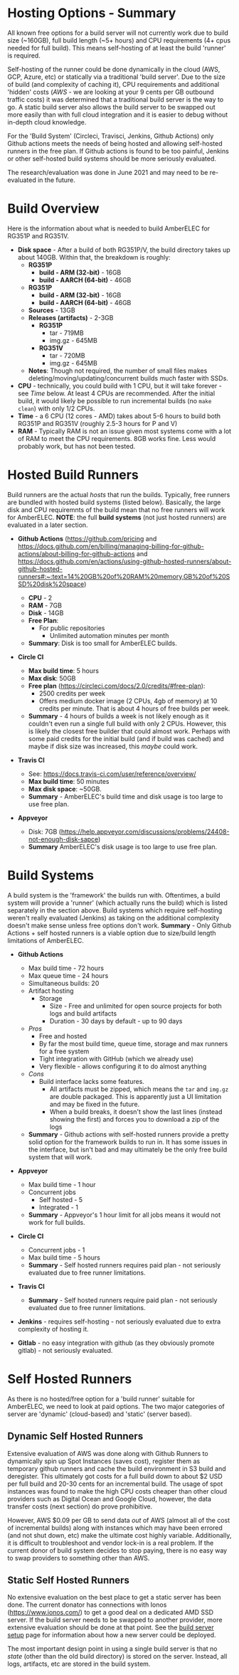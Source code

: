 # Hosting Options - Summary
All known free options for a build server will not currently
work due to build size (~160GB), full build length (~5+ hours) and 
CPU requirements (4+ cpus needed for full build).  This means self-hosting of at least the build 'runner' is required.

Self-hosting of the runner could be done dynamically in the cloud (AWS, GCP, Azure, etc) or statically via a traditional 'build server'.  Due to the size of build (and complexity of caching it), CPU requirements and additional 'hidden' costs (*AWS* - we are looking at your 9 cents per GB outbound traffic costs) it was determined that a traditional build server is the way to go.  A static build server also allows the build server to be swapped out more easily than with full cloud integration and it is easier to debug without in-depth cloud knowledge.

For the 'Build System' (Circleci, Travisci, Jenkins, Github Actions) only Github actions meets the needs of being hosted and allowing self-hosted runners in the free plan.  If Github actions is found to be too painful, Jenkins or other self-hosted build systems should be more seriously evaluated.

The research/evaluation was done in June 2021 and may need to be re-evaluated in the future.

# Build Overview
Here is the information about what is needed to build AmberELEC for RG351P and RG351V.
- **Disk space** - After a build of both RG351P/V, the build directory takes up about 140GB.  Within that, the breakdown is roughly:
  - **RG351P**
    - **build - ARM (32-bit)** - 16GB
    - **build - AARCH (64-bit)** - 46GB
  - **RG351P**
    - **build - ARM (32-bit)** - 16GB
    - **build - AARCH (64-bit)** - 46GB
  - **Sources** - 13GB
  - **Releases (artifacts)** - 2-3GB
     - **RG351P** 
       - tar - 719MB
       - img.gz - 645MB
     - **RG351V** 
       - tar - 720MB
       - img.gz - 645MB
  - **Notes**: Though not required, the number of small files makes deleting/moving/updating/concurrent builds much faster with SSDs.
- **CPU** - technically, you could build with 1 CPU, but it will take forever - see *Time* below.  At least 4 CPUs are recommended.  After the initial build, it would likely be possible to run incremental builds (no `make clean`) with only 1/2 CPUs.
- **Time** - a 6 CPU (12 cores - AMD) takes about 5-6 hours to build both RG351P and RG351V (roughly 2.5-3 hours for P and V)
- **RAM** - Typically RAM is not an issue given most systems come with a lot of RAM to meet the CPU requirements.  8GB works fine.  Less would probably work, but has not been tested.

# Hosted Build Runners
Build runners are the actual *hosts* that run the builds.  Typically, free runners are bundled with hosted build systems (listed below).  Basically, the large disk and CPU requiremnts of the build mean that no free runners will work for AmberELEC.  **NOTE**: the full **build systems** (not just hosted runners) are evaluated in a later section.

- **Github Actions** (https://github.com/pricing and https://docs.github.com/en/billing/managing-billing-for-github-actions/about-billing-for-github-actions and https://docs.github.com/en/actions/using-github-hosted-runners/about-github-hosted-runners#:~:text=14%20GB%20of%20RAM%20memory,GB%20of%20SSD%20disk%20space)
  - **CPU** - 2
  - **RAM** - 7GB
  - **Disk** - 14GB
  - **Free Plan**:
    - For public repositories
      - Unlimited automation minutes per month
  - **Summary**: Disk is too small for AmberELEC builds.

- **Circle CI**
  - **Max build time**: 5 hours
  - **Max disk**: 50GB
  - **Free plan** (https://circleci.com/docs/2.0/credits/#free-plan):
    - 2500 credits per week
    - Offers medium docker image (2 CPUs, 4gb of memory) at 10 credits per minute.  That is about 4 hours of free builds per week.
  - **Summary** - 4 hours of builds a week is not likely enough as it couldn't even run a single full build with only 2 CPUs.  However, this is likely the closest free builder that could almost work.  Perhaps with some paid credits for the initial build (and if build was cached) and maybe if disk size was increased, this *maybe* could work.

- **Travis CI**
    - See: https://docs.travis-ci.com/user/reference/overview/
    - **Max build time**: 50 minutes
    - **Max disk space**: ~50GB. 
    - **Summary** - AmberELEC's build time and disk usage is too large to use free plan.

- **Appveyor**
  - Disk: 7GB (https://help.appveyor.com/discussions/problems/24408-not-enough-disk-sapce)
  - **Summary** AmberELEC's disk usage is too large to use free plan.

# Build Systems
A build system is the 'framework' the builds run with.  Oftentimes, a build system will provide a 'runner' (which actually runs the build) which is listed separately in the section above.  Build systems which require self-hosting weren't really evaluated (Jenkins) as taking on the additional complexity doesn't make sense unless free options don't work.  **Summary** - Only Github Actions + self hosted runners is a viable option due to size/build length limitations of AmberELEC.

- **Github Actions**
  - Max build time - 72 hours
  - Max queue time - 24 hours
  - Simultaneous builds: 20
  - Artifact hosting
    - Storage 
      - Size - Free and unlimited for open source projects for both logs and build artifacts
      - Duration - 30 days by default - up to 90 days
  - *Pros*
    - Free and hosted
    - By far the most build time, queue time, storage and max runners for a free system
    - Tight integration with GitHub (which we already use)
    - Very flexible - allows configuring it to do almost anything
  - *Cons*
    - Build interface lacks some features.
      - All artifacts must be zipped, which means the `tar` and `img.gz` are double packaged.  This is apparently just a UI limitation and may be fixed in the future.
      - When a build breaks, it doesn't show the last lines (instead showing the first) and forces you to download a zip of the logs
  - **Summary** - Github actions with self-hosted runners provide a pretty solid option for the framework builds to run in.  It has some issues in the interface, but isn't bad and may ultimately be the only free build system that will work.

- **Appveyor**
  - Max build time - 1 hour
  - Concurrent jobs
    - Self hosted - 5
    - Integrated - 1
   - **Summary** - Appveyor's 1 hour limit for all jobs means it would not work for full builds.

- **Circle CI**
  - Concurrent jobs - 1
  - Max build time - 5 hours
  - **Summary** - Self hosted runners requires paid plan - not seriously evaluated due to free runner limitations.
  
- **Travis CI**
  - **Summary** - Self hosted runners require paid plan - not seriously evaluated due to free runner limitations.

- **Jenkins** - requires self-hosting - not seriously evaluated due to extra complexity of hosting it.
- **Gitlab** - no easy integration with github (as they obviously promote gitlab) - not seriously evaluated.


# Self Hosted Runners
As there is no hosted/free option for a 'build runner' suitable for AmberELEC, we need to look at paid options.  The two major categories of server are 'dynamic' (cloud-based) and 'static' (server based).

## Dynamic Self Hosted Runners
Extensive evaluation of AWS was done along with Github Runners to dynamically spin up Spot Instances (saves cost), register them as temporary github runners and cache the build environment in S3 build and deregister.  This ultimately got costs for a full build down to about $2 USD per full build and 20-30 cents for an incremental build.  The usage of spot instances was found to make the high CPU costs cheaper than other cloud providers such as Digital Ocean and Google Cloud, however, the data transfer costs (next section) do prove prohibitive.

However, AWS $0.09 per GB to send data *out* of AWS (almost all of the cost of incremental builds) along with instances which may have been errored (and not shut down, etc) make the ultimate cost highly variable.  Additionally, it is difficult to troubleshoot and vendor lock-in is a real problem.  If the current donor of build system decides to stop paying, there is no easy way to swap providers to something other than AWS.

## Static Self Hosted Runners
No extensive evaluation on the best place to get a static server has been done.  The current donator has connections with Ionos (https://www.ionos.com/) to get a good deal on a dedicated AMD SSD server.  If the build server needs to be swapped to another provider, more extensive evaluation should be done at that point.  See the [build server setup](./build-server-setup.md) page for information about how a new server could be deployed.

The most important design point in using a single build server is that no *state* (other than the old build directory) is stored on the server.  Instead, all logs, artifacts, etc are stored in the build system.
